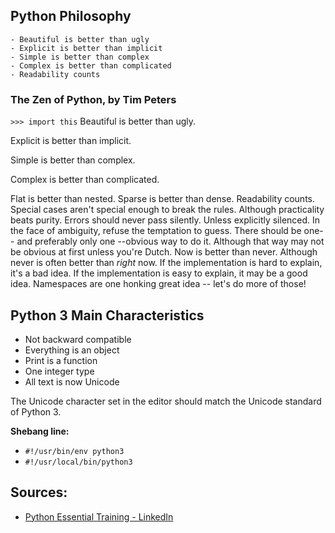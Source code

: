 ## Python Philosophy
	- Beautiful is better than ugly
	- Explicit is better than implicit
	- Simple is better than complex
	- Complex is better than complicated
	- Readability counts

### The Zen of Python, by Tim Peters
`>>> import this`
Beautiful is better than ugly.

Explicit is better than implicit.

Simple is better than complex.

Complex is better than complicated.

Flat is better than nested.
Sparse is better than dense.
Readability counts.
Special cases aren't special enough to break the rules.
Although practicality beats purity.
Errors should never pass silently.
Unless explicitly silenced.
In the face of ambiguity, refuse the temptation to guess.
There should be one-- and preferably only one --obvious way to do it.
Although that way may not be obvious at first unless you're Dutch.
Now is better than never.
Although never is often better than *right* now.
If the implementation is hard to explain, it's a bad idea.
If the implementation is easy to explain, it may be a good idea.
Namespaces are one honking great idea -- let's do more of those!

## Python 3 Main Characteristics
- Not backward compatible
- Everything is an object
- Print is a function
- One integer type
- All text is now Unicode

The Unicode character set in the editor should match the Unicode standard of Python 3.

**Shebang line:**
- `#!/usr/bin/env python3`
- `#!/usr/local/bin/python3`

## Sources:
- [Python Essential Training - LinkedIn](linkedin.com/learning/python-essential-training-2018/)

